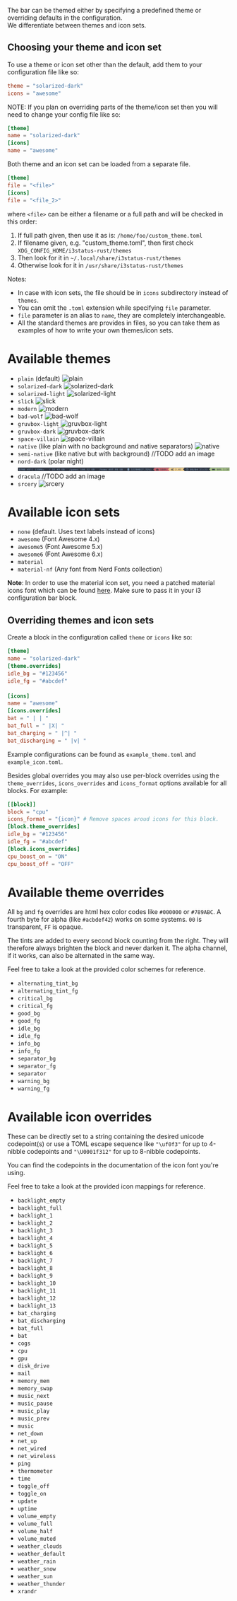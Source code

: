 The bar can be themed either by specifying a predefined theme or overriding defaults in the configuration.  
We differentiate between themes and icon sets.

## Choosing your theme and icon set
To use a theme or icon set other than the default, add them to your configuration file like so:
```toml
theme = "solarized-dark"
icons = "awesome"
```
NOTE: If you plan on overriding parts of the theme/icon set then you will need to change your config file like so:
```toml
[theme]
name = "solarized-dark"
[icons]
name = "awesome"
```

Both theme and an icon set can be loaded from a separate file. 
```toml
[theme]
file = "<file>"
[icons]
file = "<file_2>"
```
where `<file>` can be either a filename or a full path and will be checked in this order:

1. If full path given, then use it as is: `/home/foo/custom_theme.toml`
2. If filename given, e.g. "custom_theme.toml", then first check `XDG_CONFIG_HOME/i3status-rust/themes`
3. Then look for it in `~/.local/share/i3status-rust/themes`
4. Otherwise look for it in `/usr/share/i3status-rust/themes`

Notes:
- In case with icon sets, the file should be in `icons` subdirectory instead of `themes`.
- You can omit the `.toml` extension while specifying `file` parameter.
- `file` parameter is an alias to `name`, they are completely interchangeable.
- All the standard themes are provides in files, so you can take them as examples of how to write your own themes/icon sets.

# Available themes

* `plain` (default)
![plain](https://raw.githubusercontent.com/greshake/i3status-rust/master/img/themes/plain.png)
* `solarized-dark`
![solarized-dark](https://raw.githubusercontent.com/greshake/i3status-rust/master/img/themes/solarized_dark.png)
* `solarized-light`
![solarized-light](https://raw.githubusercontent.com/greshake/i3status-rust/master/img/themes/solarized_light.png)
* `slick`
![slick](https://raw.githubusercontent.com/greshake/i3status-rust/master/img/themes/slick.png)
* `modern`
![modern](https://raw.githubusercontent.com/greshake/i3status-rust/master/img/themes/modern.png)
* `bad-wolf`
![bad-wolf](https://raw.githubusercontent.com/greshake/i3status-rust/master/img/themes/bad_wolf.png)
* `gruvbox-light`
![gruvbox-light](https://raw.githubusercontent.com/greshake/i3status-rust/master/img/themes/gruvbox_light.png)
* `gruvbox-dark`
![gruvbox-dark](https://raw.githubusercontent.com/greshake/i3status-rust/master/img/themes/gruvbox_dark.png)
* `space-villain`
![space-villain](https://raw.githubusercontent.com/greshake/i3status-rust/master/img/themes/space_villain.png)
* `native` (like plain with no background and native separators)
![native](https://raw.githubusercontent.com/greshake/i3status-rust/master/img/themes/native.png)
* `semi-native` (like native but with background)
//TODO add an image
* `nord-dark` (polar night)
![nord-dark](https://raw.githubusercontent.com/greshake/i3status-rust/master/img/themes/nord-dark.png)
* `dracula`
//TODO add an image
* `srcery`
![srcery](https://raw.githubusercontent.com/greshake/i3status-rust/master/img/themes/srcery.png)

# Available icon sets

* `none` (default. Uses text labels instead of icons)
* `awesome` (Font Awesome 4.x)
* `awesome5` (Font Awesome 5.x)
* `awesome6` (Font Awesome 6.x)
* `material`
* `material-nf` (Any font from Nerd Fonts collection)

 **Note**: In order to use the material icon set, you need a patched material icons font which can be found [here](https://gist.github.com/draoncc/3c20d8d4262892ccd2e227eefeafa8ef/raw/3e6e12c213fba1ec28aaa26430c3606874754c30/MaterialIcons-Regular-for-inline.ttf). Make sure to pass it in your i3 configuration bar block.

## Overriding themes and icon sets

Create a block in the configuration called `theme` or `icons` like so:

```toml
[theme]
name = "solarized-dark"
[theme.overrides]
idle_bg = "#123456"
idle_fg = "#abcdef"

[icons]
name = "awesome"
[icons.overrides]
bat = " | | "
bat_full = " |X| "
bat_charging = " |^| "
bat_discharging = " |v| "
```

Example configurations can be found as `example_theme.toml` and `example_icon.toml`.

Besides global overrides you may also use per-block overrides using the `theme_overrides`, `icons_overrides` and `icons_format` options available for all blocks.
For example:
```toml
[[block]]
block = "cpu"
icons_format = "{icon}" # Remove spaces aroud icons for this block.
[block.theme_overrides]
idle_bg = "#123456"
idle_fg = "#abcdef"
[block.icons_overrides]
cpu_boost_on = "ON"
cpu_boost_off = "OFF"
```

# Available theme overrides

All `bg` and `fg` overrides are html hex color codes like `#000000` or `#789ABC`. A fourth byte for alpha (like `#acbdef42`) works on some systems. `00` is transparent, `FF` is opaque.

The tints are added to every second block counting from the right. They will therefore always brighten the block and never darken it. The alpha channel, if it works, can also be alternated in the same way.

Feel free to take a look at the provided color schemes for reference.

* `alternating_tint_bg`
* `alternating_tint_fg`
* `critical_bg`
* `critical_fg`
* `good_bg`
* `good_fg`
* `idle_bg`
* `idle_fg`
* `info_bg`
* `info_fg`
* `separator_bg`
* `separator_fg`
* `separator`
* `warning_bg`
* `warning_fg`

# Available icon overrides

These can be directly set to a string containing the desired unicode codepoint(s) or use a TOML escape sequence like `"\uf0f3"` for up to 4-nibble codepoints and `"\U0001f312"` for up to 8-nibble codepoints.

You can find the codepoints in the documentation of the icon font you're using.

Feel free to take a look at the provided icon mappings for reference.

* `backlight_empty`
* `backlight_full`
* `backlight_1`
* `backlight_2`
* `backlight_3`
* `backlight_4`
* `backlight_5`
* `backlight_6`
* `backlight_7`
* `backlight_8`
* `backlight_9`
* `backlight_10`
* `backlight_11`
* `backlight_12`
* `backlight_13`
* `bat_charging`
* `bat_discharging`
* `bat_full`
* `bat`
* `cogs`
* `cpu`
* `gpu`
* `disk_drive`
* `mail`
* `memory_mem`
* `memory_swap`
* `music_next`
* `music_pause`
* `music_play`
* `music_prev`
* `music`
* `net_down`
* `net_up`
* `net_wired`
* `net_wireless`
* `ping`
* `thermometer`
* `time`
* `toggle_off`
* `toggle_on`
* `update`
* `uptime`
* `volume_empty`
* `volume_full`
* `volume_half`
* `volume_muted`
* `weather_clouds`
* `weather_default`
* `weather_rain`
* `weather_snow`
* `weather_sun`
* `weather_thunder`
* `xrandr`
